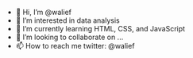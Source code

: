 - 👋 Hi, I’m @walief
- 👀 I’m interested in data analysis
- 🌱 I’m currently learning HTML, CSS, and JavaScript
- 💞️ I’m looking to collaborate on ...
- 📫 How to reach me twitter: @walief

<!---
walief/walief is a ✨ special ✨ repository because its `README.md` (this file) appears on your GitHub profile.
You can click the Preview link to take a look at your changes.
--->
